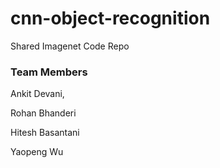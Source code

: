 # cnn-object-recognition

Shared Imagenet Code Repo 

### Team Members 
Ankit Devani,

Rohan Bhanderi

Hitesh Basantani

Yaopeng Wu
